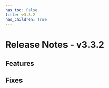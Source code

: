 ```yaml
---
has_toc: False
title: v3.3.2
has_children: True
---
```


# Release Notes - v3.3.2

## Features

## Fixes

